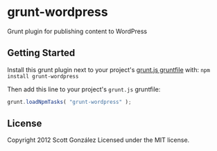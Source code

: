 # grunt-wordpress

Grunt plugin for publishing content to WordPress

## Getting Started
Install this grunt plugin next to your project's [grunt.js gruntfile][getting_started] with: `npm install grunt-wordpress`

Then add this line to your project's `grunt.js` gruntfile:

```javascript
grunt.loadNpmTasks( "grunt-wordpress" );
```

[getting_started]: https://github.com/cowboy/grunt/blob/master/docs/getting_started.md

## License
Copyright 2012 Scott González
Licensed under the MIT license.
